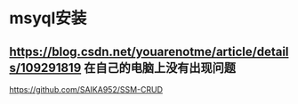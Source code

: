 # msyql安装

https://blog.csdn.net/youarenotme/article/details/109291819
在自己的电脑上没有出现问题
---------

https://github.com/SAIKA952/SSM-CRUD





















